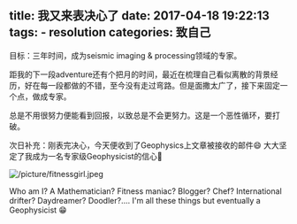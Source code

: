 title: 我又来表决心了
date: 2017-04-18 19:22:13
tags:
    - resolution
categories: 致自己
---

目标：三年时间，成为seismic imaging & processing领域的专家。

距我的下一段adventure还有个把月的时间，最近在梳理自己看似离散的背景经历，好在每一段都做的不错，至今没有走过弯路。但是面撒太广了，接下来固定一个点，做成专家。

总是不用很努力便能看到回报，以致总是不会更努力。这是一个恶性循环，要打破。

次日补充：刚表完决心，今天便收到了Geophysics上文章被接收的邮件😄 大大坚定了我成为一名专家级Geophysicist的信心💪

![/picture/fitnessgirl.jpeg](不想当好地球物理工程师的肌肉女不是务正业的数学女博士)

Who am I?
A Mathematician? Fitness maniac? Blogger? Chef? International drifter? Daydreamer? Doodler?.... I'm all these things but eventually a Geophysicist 😁


